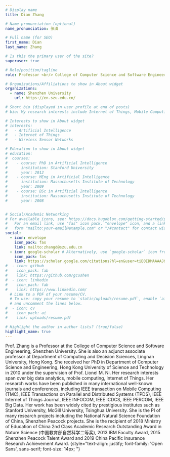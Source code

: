 ```yaml
---
# Display name
title: Dian Zhang

# Name pronunciation (optional)
name_pronunciation: 张滇

# Full name (for SEO)
first_name: Dian
last_name: Zhang

# Is this the primary user of the site?
superuser: true

# Role/position/tagline
role: Professor <br/> College of Computer Science and Software Engineering

# Organizations/Affiliations to show in About widget
organizations:
  - name: Shenzhen University
    url: https://en.szu.edu.cn/

# Short bio (displayed in user profile at end of posts)
# bio: My research interests include Internet of Things, Mobile Computing and Wireless Sensor Networks.

# Interests to show in About widget
# interests:
#   - Artificial Intelligence
#   - Internet of Things
#   - Wireless Sensor Networks

# Education to show in About widget
# education:
#  courses:
#    - course: PhD in Artificial Intelligence
#      institution: Stanford University
#      year: 2012
#    - course: MEng in Artificial Intelligence
#      institution: Massachusetts Institute of Technology
#      year: 2009
#    - course: BSc in Artificial Intelligence
#      institution: Massachusetts Institute of Technology
#      year: 2008


# Social/Academic Networking
# For available icons, see: https://docs.hugoblox.com/getting-started/page-builder/#icons
#   For an email link, use "fas" icon pack, "envelope" icon, and a link in the
#   form "mailto:your-email@example.com" or "/#contact" for contact widget.
social:
  - icon: envelope
    icon_pack: fas
    link: mailto:zhangd@szu.edu.cn
  - icon: google-scholar # Alternatively, use `google-scholar` icon from `ai` icon pack  graduation-cap
    icon_pack: fas
    link: https://scholar.google.com/citations?hl=en&user=tiE0IDMAAAAJ&view_op=list_works&sortby=pubdate
#  - icon: github
#    icon_pack: fab
#    link: https://github.com/gcushen
#  - icon: linkedin
#    icon_pack: fab
#    link: https://www.linkedin.com/
  # Link to a PDF of your resume/CV.
  # To use: copy your resume to `static/uploads/resume.pdf`, enable `ai` icons in `params.yaml`,
  # and uncomment the lines below.
#  - icon: cv
#    icon_pack: ai
#    link: uploads/resume.pdf

# Highlight the author in author lists? (true/false)
highlight_name: true
---
```


Prof. Zhang is a Professor at the College of Computer Science and Software Engineering, Shenzhen University. She is also an adjunct associate professor at Department of Computing and Decision Sciences, Lingnan University, Hong Kong. She received her PhD in Department of Computer Science and Engineering, Hong Kong University of Science and Technology in 2010 under the supervision of Prof. Lionel M. Ni. Her research interests span over big data analytics, mobile computing, Internet of Things. Her research works have been published in many international well-known journals and conferences, including IEEE transaction on Mobile Computing (TMC), IEEE Transactions on Parallel and Distributed Systems (TPDS), IEEE Internet of Things Journal, IEEE INFOCOM, IEEE ICDCS, IEEE PERCOM, IEEE Big Data. Her work has been widely cited by prestigious institutes such as Stanford University, McGill University, Tsinghua University. She is the PI of many research projects including the National Natural Science Foundation of China, Shenzhen Peacock projects. She is the recipient of 2018 Ministry of Education of China 2nd Class Academic Research Outstanding Award in Nature Science (中国教育部自然科学二等奖), 2013 IBM Faculty Award, 2015 Shenzhen Peacock Talent Award and 2019 China Pacific Insurance Research Achievement Award.
{style="text-align: justify; font-family: 'Open Sans', sans-serif; font-size: 14px; "}
